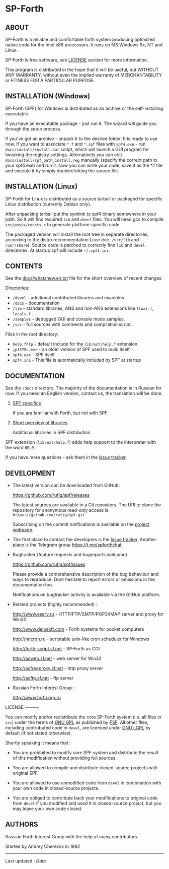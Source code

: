 
SP-Forth
========

<title>SP-Forth</title>

<!-- Translation in sync with readme.ru.md r1.10 -->

ABOUT
-----

SP-Forth is a reliable and comfortable forth system producing optimized native
code for the Intel x86 processors. It runs on MS Windows 9x, NT and Linux.

SP-Forth is free software, see [LICENSE](#license) section for more information.

This program is distributed in the hope that it will be useful, but WITHOUT ANY
WARRANTY; without even the implied warranty of MERCHANTABILITY or FITNESS FOR A
PARTICULAR PURPOSE.


INSTALLATION (Windows)
----------------------

SP-Forth (SPF) for Windows is distributed as an archive or the self-installing
executable.

If you have an executable package - just run it. The wizard will guide you
through the setup process.

If you've got an archive - unpack it to the desired folder. It is ready to
use now. If you want to associate `*.f` and `*.spf` files with `spf4.exe` - run
`docs/install/install.bat` script, which will launch a GUI program for tweaking the
registry settings. Alternatively you can edit `docs/install/spf_path_install.reg`
manually (specify the correct path to your spf4.exe) and run it. Now you can
write your code, save it as the *.f file and execute it by simply
doubleclicking the source file.

INSTALLATION (Linux)
--------------------

SP-Forth for Linux is distributed as a source tarball or packaged for specific Linux
distribution (currently Debian only).

After unpacking tarball put the symlink to spf4 binary somewhere in your path. So it will find
required `lib` and `devel` files. You will need gcc to compile `src/posix/consts.c` to generate
platform-specific code.

The packaged version will  install  the  root  tree  in  separate  directories,
according to the distro recommendation (`/usr/bin`, `/usr/lib`
and `/usr/share`). Source code is patched to correctly find `lib`  and  `devel`
directories. At startup spf will include `~/.spf4.ini`.

CONTENTS
--------

See the [docs/whatsnew.en.txt](whatsnew.en.txt) file for the short overview of recent changes.

Directories:

* `/devel`   - additional contributed libraries and examples
* `/docs`    - documentation
* `/lib`     - standard libraries, ANS and non-ANS extensions like `float.f`, `locals.f` ...
* `/samples` - debugged GUI and console mode samples.
* `/src`     - full sources with comments and compilation script.

Files in the root directory:

* `help.fhlp`        - default include for the `lib/ext/help.f` extension
* `jpf375c.exe`      - an older version of SPF used to build itself
* `spf4.exe`         - SPF itself
* `spf4.ini`         - This file is automatically included by SPF at startup


DOCUMENTATION
-------------

See the `/docs` directory. The majority of the documentation is in Russian for
now. If you need an English version, contact us, the translation will be done.

1.  [SPF specifics](intro.en.html)

    If you are familiar with Forth, but not with SPF.

2.  [Short overview of libraries](devel.en.html)

    Additional libraries in SPF distribution


SPF extension (`lib/ext/help.f`) adds help support to the interpreter with the word `HELP`.

If you have more questions - ask them in the [Issue tracker](https://github.com/rufig/spf/issues).


DEVELOPMENT
-----------

*   The latest version can be downloaded from GitHub:

    <https://github.com/rufig/spf/releases>

    The latest sources are available in a Git repository. The URI to clone the repository
    for anonymous read-only access is
    `https://github.com/rufig/spf.git`

    Subscribing on the commit notifications is available on the
    [project webpage](https://github.com/rufig/spf).

*   The first place to contact the developers is the [Issue tracker](https://github.com/rufig/spf/issues).
    Another place is the Telegram group <https://t.me/spforthchat>.

*   Bugtracker (feature requests and bugreports welcome)

    <https://github.com/rufig/spf/issues>

    Please provide a comprehensive description of the bug behaviour and ways
    to reproduce. Dont hesitate to report errors or omissions in the
    documentation too.

    Notifications on bugtracker activity is available via the GitHub platform.

*   Related projects (highly recommended) :

    <http://www.eserv.ru>        - HTTP/FTP/SMTP/POP3/IMAP server and proxy for Win32

    <http://www.delosoft.com>    - Forth systems for pocket computers

    <http://nncron.ru>           - scriptable unix-like cron scheduler for Windows

    <http://forth-script.sf.net> - SP-Forth as CGI

    <http://acweb.sf.net>        - web server for Win32

    <http://acfreeproxy.sf.net>  - http proxy server

    <http://acftp.sf.net>        - ftp server

*    Russian Forth Interest Group :

     <http://www.forth.org.ru>


<a id="license"/>
LICENSE
-------

You can modify and/or redistribute the core SP-Forth system (i.e. all files in `src`)
under the terms of [GNU GPL](http://www.fsf.org/licensing/licenses/gpl.html) as published by
[FSF](http://www.fsf.org). All other files, including contrubuted code in `devel`, are
licensed under [GNU LGPL](http://www.fsf.org/licensing/licenses/gpl.html) by default (if not stated
otherwise).

Shortly speaking it means that :

*    You are prohibited to modify core SPF system and distribute the result of this modification without providing full sources.

*    You are allowed to compile and distribute closed-source projects with original SPF.

*    You are allowed to use unmodified code from `devel` in combination with your own code in closed-source projects.

*    You are obliged to contribute back your modifications to original code from `devel` if you modified and used it in closed-source project,
     but you may leave your own code closed.


AUTHORS
-------

Russian Forth Interest Group with the help of many contributors.

Started by Andrey Cherezov in 1992

----
Last updated : $Date$
